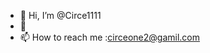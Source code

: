 - 👋 Hi, I’m @Circe1111
- 🌱 
- 📫 How to reach me :circeone2@gamil.com

<!---
Circe1111/Circe1111 is a ✨ special ✨ repository because its `README.md` (this file) appears on your GitHub profile.
You can click the Preview link to take a look at your changes.
--->
